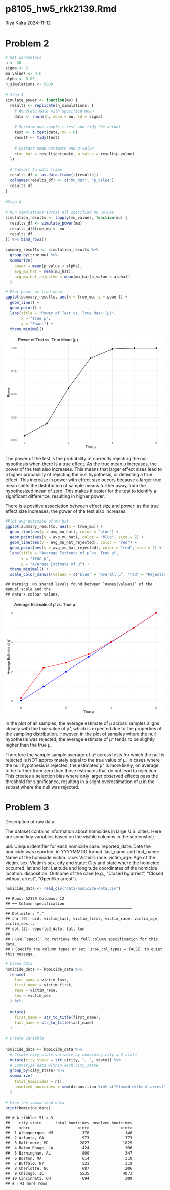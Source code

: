 p8105_hw5_rkk2139.Rmd
================
Riya Kalra
2024-11-12

# Problem 2

``` r
# Set parameters
n <- 30
sigma <- 5
mu_values <- 0:6
alpha <- 0.05
n_simulations <- 5000

# Step 3
simulate_power <- function(mu) {
  results <- replicate(n_simulations, {
    # Generate data with specified mean
    data <- rnorm(n, mean = mu, sd = sigma)
    
    # Perform one-sample t-test and tidy the output
    test <- t.test(data, mu = 0)
    result <- tidy(test)
    
    # Extract mean estimate and p-value
    c(mu_hat = result$estimate, p_value = result$p.value)
  })
  
  # Convert to data frame
  results_df <- as.data.frame(t(results))
  colnames(results_df) <- c("mu_hat", "p_value")
  results_df
}

#Step 4

# Run simulations across all specified mu values
simulation_results <- lapply(mu_values, function(mu) {
  results_df <- simulate_power(mu)
  results_df$true_mu <- mu
  results_df
}) %>% bind_rows()

summary_results <- simulation_results %>%
  group_by(true_mu) %>%
  summarize(
    power = mean(p_value < alpha),
    avg_mu_hat = mean(mu_hat),
    avg_mu_hat_rejected = mean(mu_hat[p_value < alpha])
  )
```

``` r
# Plot power vs true mean
ggplot(summary_results, aes(x = true_mu, y = power)) +
  geom_line() +
  geom_point() +
  labs(title = "Power of Test vs. True Mean (µ)",
       x = "True µ",
       y = "Power") +
  theme_minimal()
```

![](p8105_hw5_rkk2139_files/figure-gfm/unnamed-chunk-2-1.png)<!-- -->

The power of the test is the probability of correctly rejecting the null
hypothesis when there is a true effect. As the true mean μ increases,
the power of the test also increases. This means that larger effect
sizes lead to a higher probability of rejecting the null hypothesis, or
detecting a true effect. This increase in power with effect size occurs
because a larger true mean shifts the distribution of sample means
further away from the hypothesized mean of zero. This makes it easier
for the test to identify a significant difference, resulting in higher
power.

There is a positive association between effect size and power: as the
true effect size increases, the power of the test also increases.

``` r
#Plot avg estimate of mu hat
ggplot(summary_results, aes(x = true_mu)) +
  geom_line(aes(y = avg_mu_hat), color = "blue") +
  geom_point(aes(y = avg_mu_hat), color = "blue", size = 2) +
  geom_line(aes(y = avg_mu_hat_rejected), color = "red") +
  geom_point(aes(y = avg_mu_hat_rejected), color = "red", size = 2) +
  labs(title = "Average Estimate of µ̂ vs. True µ",
       x = "True µ",
       y = "Average Estimate of µ̂") +
  theme_minimal() +
  scale_color_manual(values = c("blue" = "Overall µ̂", "red" = "Rejected µ̂"))
```

    ## Warning: No shared levels found between `names(values)` of the manual scale and the
    ## data's colour values.

![](p8105_hw5_rkk2139_files/figure-gfm/unnamed-chunk-3-1.png)<!-- -->

In the plot of all samples, the average estimate of μ across samples
aligns closely with the true value of μ^, which is expected due to the
properties of the sampling distribution. However, in the plot of samples
where the null hypothesis was rejected, the average estimate of μ^ tends
to be slightly higher than the true μ.

Therefore the sample sample average of μ^ across tests for which the
null is rejected is NOT approximately equal to the true value of μ. In
cases where the null hypothesis is rejected, the estimated μ^ is more
likely, on average, to be further from zero than those estimates that do
not lead to rejection. This creates a selection bias where only larger
observed effects pass the threshold for significance, resulting in a
slight overestimation of μ in the subset where the null was rejected.

# Problem 3

Description of raw data:

The dataset contains information about homicides in large U.S. cities.
Here are some key variables based on the visible columns in the
screenshot:

uid: Unique identifier for each homicide case. reported_date: Date the
homicide was reported, in YYYYMMDD format. last_name and first_name:
Name of the homicide victim. race: Victim’s race. victim_age: Age of the
victim. sex: Victim’s sex. city and state: City and state where the
homicide occurred. lat and lon: Latitude and longitude coordinates of
the homicide location. disposition: Outcome of the case (e.g., “Closed
by arrest”, “Closed without arrest”, “Open/No arrest”).

``` r
homicide_data <- read_csv("data/homicide-data.csv")
```

    ## Rows: 52179 Columns: 12
    ## ── Column specification ────────────────────────────────────────────────────────
    ## Delimiter: ","
    ## chr (9): uid, victim_last, victim_first, victim_race, victim_age, victim_sex...
    ## dbl (3): reported_date, lat, lon
    ## 
    ## ℹ Use `spec()` to retrieve the full column specification for this data.
    ## ℹ Specify the column types or set `show_col_types = FALSE` to quiet this message.

``` r
# Clean data
homicide_data <- homicide_data %>%
  rename(
    last_name = victim_last,
    first_name = victim_first,
    race = victim_race,
    sex = victim_sex
  ) %>%
  
  mutate(
    first_name = str_to_title(first_name),
    last_name = str_to_title(last_name)
  )

# Create variable

homicide_data <- homicide_data %>%
  # Create city_state variable by combining city and state
  mutate(city_state = str_c(city, ", ", state)) %>%
  # Summarize data within each city_state
  group_by(city_state) %>%
  summarize(
    total_homicides = n(),
    unsolved_homicides = sum(disposition %in% c("Closed without arrest", "Open/No arrest"))
  )

# View the summarized data
print(homicide_data)
```

    ## # A tibble: 51 × 3
    ##    city_state      total_homicides unsolved_homicides
    ##    <chr>                     <int>              <int>
    ##  1 Albuquerque, NM             378                146
    ##  2 Atlanta, GA                 973                373
    ##  3 Baltimore, MD              2827               1825
    ##  4 Baton Rouge, LA             424                196
    ##  5 Birmingham, AL              800                347
    ##  6 Boston, MA                  614                310
    ##  7 Buffalo, NY                 521                319
    ##  8 Charlotte, NC               687                206
    ##  9 Chicago, IL                5535               4073
    ## 10 Cincinnati, OH              694                309
    ## # ℹ 41 more rows
